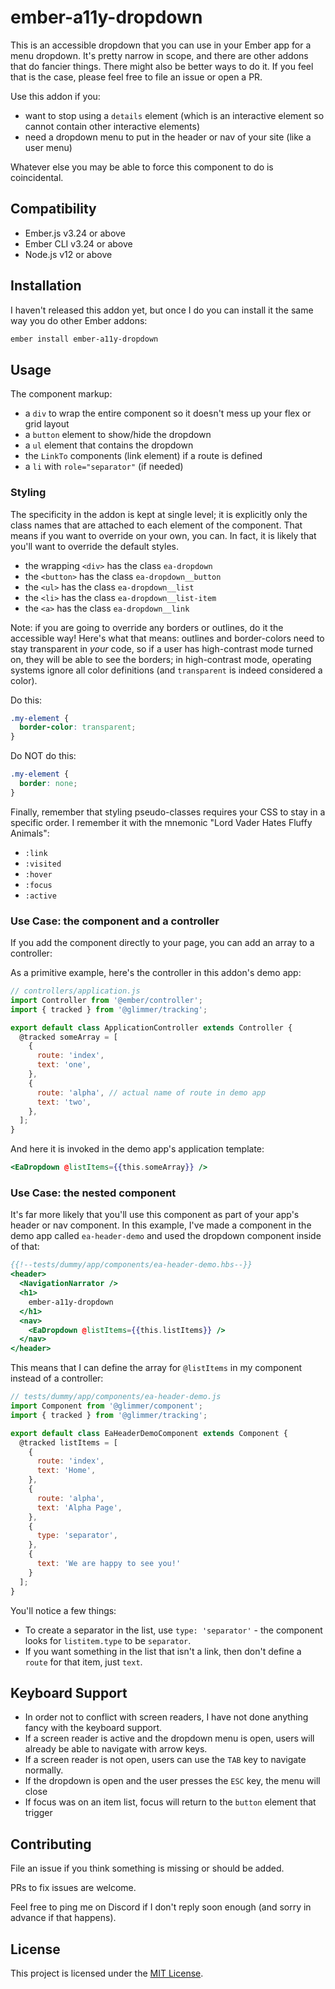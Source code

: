 # ember-a11y-dropdown

This is an accessible dropdown that you can use in your Ember app for a menu dropdown.
It's pretty narrow in scope, and there are other addons that do fancier things. There might also be better ways to do it. If you feel that is the case, please feel free to file an issue or open a PR.

Use this addon if you:

* want to stop using a `details` element (which is an interactive element so cannot contain other interactive elements)
* need a dropdown menu to put in the header or nav of your site (like a user menu)

Whatever else you may be able to force this component to do is coincidental.

## Compatibility


* Ember.js v3.24 or above
* Ember CLI v3.24 or above
* Node.js v12 or above

## Installation

I haven't released this addon yet, but once I do you can install it the same way you do other Ember addons:

```bash
ember install ember-a11y-dropdown
```

## Usage

The component markup:

* a `div` to wrap the entire component so it doesn't mess up your flex or grid layout
* a `button` element to show/hide the dropdown
* a `ul` element that contains the dropdown
* the `LinkTo` components (link element) if a route is defined
* a `li` with `role="separator"` (if needed)

### Styling

The specificity in the addon is kept at single level; it is explicitly only the class names that are attached to each element of the component. That means if you want to override on your own, you can. In fact, it is likely that you'll want to override the default styles.

* the wrapping `<div>` has the class `ea-dropdown`
* the `<button>` has the class `ea-dropdown__button`
* the `<ul>` has the class `ea-dropdown__list`
* the `<li>` has the class `ea-dropdown__list-item`
* the `<a>` has the class `ea-dropdown__link`

Note: if you are going to override any borders or outlines, do it the accessible way! Here's what that means: outlines and border-colors need to stay transparent in _your_ code, so if a user has high-contrast mode turned on, they will be able to see the borders; in high-contrast mode, operating systems ignore all color definitions (and `transparent` is indeed considered a color). 

Do this:

```css
.my-element {
  border-color: transparent;
}
```

Do NOT do this:

```css
.my-element {
  border: none;
}
```

Finally, remember that styling pseudo-classes requires your CSS to stay in a specific order. I remember it with the mnemonic "Lord Vader Hates Fluffy Animals":

* `:link`
* `:visited`
* `:hover`
* `:focus`
* `:active`


### Use Case: the component and a controller 

If you add the component directly to your page, you can add an array to a controller:

As a primitive example, here's the controller in this addon's demo app:

```js
// controllers/application.js
import Controller from '@ember/controller';
import { tracked } from '@glimmer/tracking';

export default class ApplicationController extends Controller {
  @tracked someArray = [
    {
      route: 'index',
      text: 'one',
    },
    {
      route: 'alpha', // actual name of route in demo app
      text: 'two',
    },
  ];
}
```

And here it is invoked in the demo app's application template:

```hbs
<EaDropdown @listItems={{this.someArray}} />
```

### Use Case: the nested component

It's far more likely that you'll use this component as part of your app's header or nav component. In this example, I've made a component in the demo app called `ea-header-demo` and used the dropdown component inside of that:

```hbs
{{!--tests/dummy/app/components/ea-header-demo.hbs--}}
<header>
  <NavigationNarrator />
  <h1>
    ember-a11y-dropdown
  </h1>
  <nav>
    <EaDropdown @listItems={{this.listItems}} />
  </nav>
</header>
```

This means that I can define the array for `@listItems` in my component instead of a controller:

```js
// tests/dummy/app/components/ea-header-demo.js
import Component from '@glimmer/component';
import { tracked } from '@glimmer/tracking';

export default class EaHeaderDemoComponent extends Component {
  @tracked listItems = [
    {
      route: 'index',
      text: 'Home',
    },
    {
      route: 'alpha',
      text: 'Alpha Page',
    },
    {
      type: 'separator',
    },
    {
      text: 'We are happy to see you!'
    }
  ];
}
```

You'll notice a few things: 

* To create a separator in the list, use `type: 'separator'` - the component looks for `listitem.type` to be `separator`.
* If you want something in the list that isn't a link, then don't define a `route` for that item, just `text`. 

## Keyboard Support

* In order not to conflict with screen readers, I have not done anything fancy with the keyboard support. 
* If a screen reader is active and the dropdown menu is open, users will already be able to navigate with arrow keys. 
* If a screen reader is not open, users can use the `TAB` key to navigate normally.
* If the dropdown is open and the user presses the `ESC` key, the menu will close 
* If focus was on an item list, focus will return to the `button` element that trigger

## Contributing

File an issue if you think something is missing or should be added.

PRs to fix issues are welcome.

Feel free to ping me on Discord if I don't reply soon enough (and sorry in advance if that happens).

## License

This project is licensed under the [MIT License](LICENSE.md).
